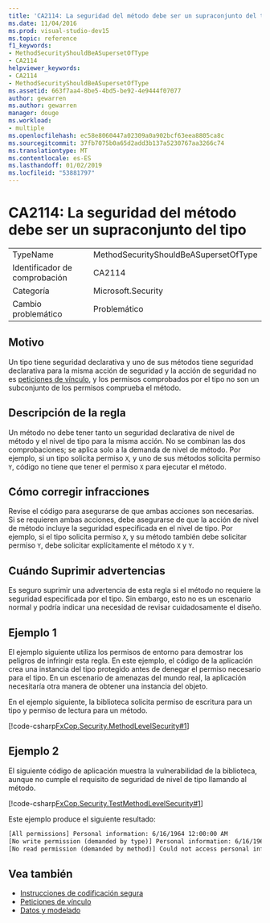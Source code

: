 ```yaml
---
title: 'CA2114: La seguridad del método debe ser un supraconjunto del tipo'
ms.date: 11/04/2016
ms.prod: visual-studio-dev15
ms.topic: reference
f1_keywords:
- MethodSecurityShouldBeASupersetOfType
- CA2114
helpviewer_keywords:
- CA2114
- MethodSecurityShouldBeASupersetOfType
ms.assetid: 663f7aa4-8be5-4bd5-be92-4e9444f07077
author: gewarren
ms.author: gewarren
manager: douge
ms.workload:
- multiple
ms.openlocfilehash: ec58e8060447a02309a0a902bcf63eea8805ca8c
ms.sourcegitcommit: 37fb7075b0a65d2add3b137a5230767aa3266c74
ms.translationtype: MT
ms.contentlocale: es-ES
ms.lasthandoff: 01/02/2019
ms.locfileid: "53881797"
---
```

# <a name="ca2114-method-security-should-be-a-superset-of-type"></a>CA2114: La seguridad del método debe ser un supraconjunto del tipo

|||
|-|-|
|TypeName|MethodSecurityShouldBeASupersetOfType|
|Identificador de comprobación|CA2114|
|Categoría|Microsoft.Security|
|Cambio problemático|Problemático|

## <a name="cause"></a>Motivo
 Un tipo tiene seguridad declarativa y uno de sus métodos tiene seguridad declarativa para la misma acción de seguridad y la acción de seguridad no es [peticiones de vínculo](/dotnet/framework/misc/link-demands), y los permisos comprobados por el tipo no son un subconjunto de los permisos comprueba el método.

## <a name="rule-description"></a>Descripción de la regla
 Un método no debe tener tanto un seguridad declarativa de nivel de método y el nivel de tipo para la misma acción. No se combinan las dos comprobaciones; se aplica solo a la demanda de nivel de método. Por ejemplo, si un tipo solicita permiso `X`, y uno de sus métodos solicita permiso `Y`, código no tiene que tener el permiso `X` para ejecutar el método.

## <a name="how-to-fix-violations"></a>Cómo corregir infracciones
 Revise el código para asegurarse de que ambas acciones son necesarias. Si se requieren ambas acciones, debe asegurarse de que la acción de nivel de método incluye la seguridad especificada en el nivel de tipo. Por ejemplo, si el tipo solicita permiso `X`, y su método también debe solicitar permiso `Y`, debe solicitar explícitamente el método `X` y `Y`.

## <a name="when-to-suppress-warnings"></a>Cuándo Suprimir advertencias
 Es seguro suprimir una advertencia de esta regla si el método no requiere la seguridad especificada por el tipo. Sin embargo, esto no es un escenario normal y podría indicar una necesidad de revisar cuidadosamente el diseño.

## <a name="example-1"></a>Ejemplo 1

El ejemplo siguiente utiliza los permisos de entorno para demostrar los peligros de infringir esta regla. En este ejemplo, el código de la aplicación crea una instancia del tipo protegido antes de denegar el permiso necesario para el tipo. En un escenario de amenazas del mundo real, la aplicación necesitaría otra manera de obtener una instancia del objeto.

En el ejemplo siguiente, la biblioteca solicita permiso de escritura para un tipo y permiso de lectura para un método.

[!code-csharp[FxCop.Security.MethodLevelSecurity#1](../code-quality/codesnippet/CSharp/ca2114-method-security-should-be-a-superset-of-type_1.cs)]

## <a name="example-2"></a>Ejemplo 2

El siguiente código de aplicación muestra la vulnerabilidad de la biblioteca, aunque no cumple el requisito de seguridad de nivel de tipo llamando al método.

[!code-csharp[FxCop.Security.TestMethodLevelSecurity#1](../code-quality/codesnippet/CSharp/ca2114-method-security-should-be-a-superset-of-type_2.cs)]

Este ejemplo produce el siguiente resultado:

```txt
[All permissions] Personal information: 6/16/1964 12:00:00 AM
[No write permission (demanded by type)] Personal information: 6/16/1964 12:00:00 AM
[No read permission (demanded by method)] Could not access personal information: Request failed.
```

## <a name="see-also"></a>Vea también

- [Instrucciones de codificación segura](/dotnet/standard/security/secure-coding-guidelines)
- [Peticiones de vínculo](/dotnet/framework/misc/link-demands)
- [Datos y modelado](/dotnet/framework/data/index)